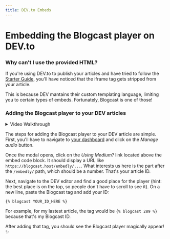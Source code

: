 ```yaml
---
title: DEV.to Embeds
---
```


# Embedding the Blogcast player on DEV.to

### Why can't I use the provided HTML?

If you're using DEV.to to publish your articles and have tried to follow the [Starter Guide](/), you'll have noticed that the iframe tag gets stripped from your article.

This is because DEV mantains their custom templating language, limiting you to certain types of embeds. Fortunately, Blogcast is one of those!

### Adding the Blogcast player to your DEV articles

<details>
<summary>Video Walkthrough</summary>

![Guided tutorial](images/dev.gif)

</details>

The steps for adding the Blogcast player to your DEV article are simple. First, you'll have to navigate to [your dashboard](https://blogcast.host/dashboard) and click on the _Manage audio_ button.

Once the modal opens, click on the _Using Medium?_ link located above the embed code block. It should display a URL like `https://blogcast.host/embedly/...`. What interests us here is the part after the `/embedly/` path, which should be a number. That's your article ID.

Next, navigate to the DEV editor and find a good place for the player (hint: the best place is on the top, so people don't have to scroll to see it). On a new line, paste the Blogcast tag and add your ID:

```liquid
{% blogcast YOUR_ID_HERE %}
```

For example, for my lastest article, the tag would be `{% blogcast 289 %}` because that's my Blogcast ID.

After adding that tag, you should see the Blogcast player magically appear! :sparkles:
